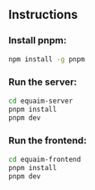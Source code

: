 ## Instructions

### Install pnpm:

```bash
npm install -g pnpm
```

### Run the server:

```bash
cd equaim-server
pnpm install
pnpm dev
```

### Run the frontend:

```bash
cd equaim-frontend
pnpm install
pnpm dev
```
